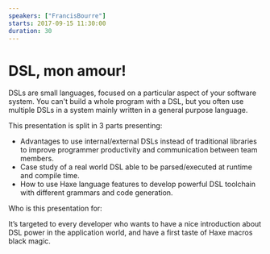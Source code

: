```yaml
---
speakers: ["FrancisBourre"]
starts: 2017-09-15 11:30:00
duration: 30
---
```


# DSL, mon amour!

DSLs are small languages, focused on a particular aspect of your software system. You can't build a whole program with a DSL, but you often use multiple DSLs in a system mainly written in a general purpose language.

This presentation is split in 3 parts presenting:

- Advantages to use internal/external DSLs instead of traditional libraries to improve programmer productivity and communication between team members.
- Case study of a real world DSL able to be parsed/executed at runtime and compile time.
- How to use Haxe language features to develop powerful DSL toolchain with different grammars and code generation.

Who is this presentation for:

It’s targeted to every developer who wants to have a nice introduction about DSL power in the application world, and have a first taste of Haxe macros black magic.